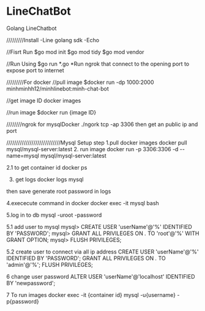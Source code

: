 # LineChatBot
Golang LineChatbot

/////////Install
-Line golang sdk
-Echo

//Fisrt Run
$go mod init
$go mod tidy
$go mod vendor


//Run Using
$go run *.go
*Run ngrok that connect to the opening port to expose port to internet



/////////For docker
//pull image
$docker run -dp 1000:2000 minhminhh12/minhlinebot:minh-chat-bot

//get image ID
docker images

//run image
$docker run {image ID}




////////ngrok for mysqlDocker
./ngork tcp -ap 3306
then get an public ip and port 

////////////////////////////Mysql Setup step
1.pull docker images
docker pull mysql/mysql-server:latest
2. run image
   docker run -p 3306:3306 -d --name=mysql mysql/mysql-server:latest

2.1 to get container id
docker ps

3. get logs
   docker logs mysql

then save generate root password in logs

4.exececute command in docker
docker exec -it mysql bash

5.log in to db
mysql -uroot -password

5.1 add user to mysql
mysql> CREATE USER 'userName'@'%' IDENTIFIED BY 'PASSWORD';
mysql> GRANT ALL PRIVILEGES ON *.* TO 'root'@'%' WITH GRANT OPTION;
mysql> FLUSH PRIVILEGES;

5.2 create user to connect via all ip address
CREATE USER 'userName'@'%' IDENTIFIED BY 'PASSWORD';
GRANT ALL PRIVILEGES ON *.* TO 'admin'@'%';
FLUSH PRIVILEGES;

6 change user password
ALTER USER 'userName'@'localhost' IDENTIFIED BY 'newpassword';

7 To run images
docker exec -it {container id} mysql -u{username} -p{password}

